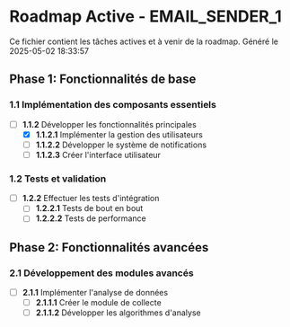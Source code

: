 # Roadmap Active - EMAIL_SENDER_1

Ce fichier contient les tâches actives et à venir de la roadmap.
Généré le 2025-05-02 18:33:57

## Phase 1: Fonctionnalités de base

### 1.1 Implémentation des composants essentiels
- [ ] **1.1.2** Développer les fonctionnalités principales
  - [x] **1.1.2.1** Implémenter la gestion des utilisateurs
  - [ ] **1.1.2.2** Développer le système de notifications
  - [ ] **1.1.2.3** Créer l'interface utilisateur

### 1.2 Tests et validation
- [ ] **1.2.2** Effectuer les tests d'intégration
  - [ ] **1.2.2.1** Tests de bout en bout
  - [ ] **1.2.2.2** Tests de performance

## Phase 2: Fonctionnalités avancées

### 2.1 Développement des modules avancés
- [ ] **2.1.1** Implémenter l'analyse de données
  - [ ] **2.1.1.1** Créer le module de collecte
  - [ ] **2.1.1.2** Développer les algorithmes d'analyse
